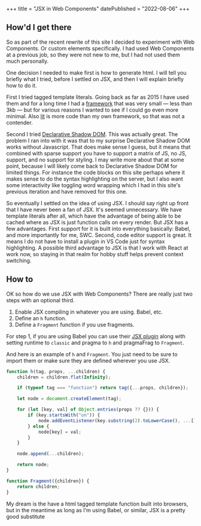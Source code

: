 +++
title = "JSX in Web Components"
datePublished = "2022-08-06"
+++

## How'd I get there

So as part of the recent rewrite of this site I decided to experiment with Web Components. Or custom elements specifically. I had used Web Components at a previous job, so they were not new to me, but I had not used them much personally.

One decision I needed to make first is how to generate html. I will tell you briefly what I tried, before I settled on JSX, and then I will explain briefly how to do it.

First I tried tagged template literals. Going back as far as 2015 I have used them and for a long time I had a [framework](https://github.com/hyper-views/framework) that was very small — less than 3kb — but for various reasons I wanted to see if I could go even more minimal. Also [lit](https://lit.dev/) is more code than my own framework, so that was not a contender.

Second I tried [Declarative Shadow DOM](https://web.dev/declarative-shadow-dom/). This was actually great. The problem I ran into with it was that to my surprise Declarative Shadow DOM works without Javascript. That does make sense I guess, but it means that combined with sparse support you have to support a matrix of JS, no JS, support, and no support for styling. I may write more about that at some point, because I will likely come back to Declarative Shadow DOM for limited things. For instance the code blocks on this site perhaps where it makes sense to do the syntax highlighting on the server, but I also want some interactivity like toggling word wrapping which I had in this site's previous iteration and have removed for this one.

So eventually I settled on the idea of using JSX. I should say right up front that I have never been a fan of JSX. It's seemed unnecessary. We have template literals after all, which have the advantage of being able to be cached where as JSX is just function calls on every render. But JSX has a few advantages. First support for it is built into everything basically: Babel, and more importantly for me, SWC. Second, code editor support is great. It means I do not have to install a plugin in VS Code just for syntax highlighting. A possible third advantage to JSX is that I work with React at work now, so staying in that realm for hobby stuff helps prevent context switching.

## How to

OK so how do we use JSX with Web Components? There are really just two steps with an optional third.

1. Enable JSX compiling in whatever you are using. Babel, etc.
2. Define an `h` function.
3. Define a `Fragment` function if you use fragments.

For step 1, if you are using Babel you can use their [JSX plugin](https://babeljs.io/docs/en/babel-plugin-transform-react-jsx) along with setting runtime to `classic` and pragma to `h` and pragmaFrag to `Fragment`.

And here is an example of `h` and `Fragment`. You just need to be sure to import them or make sure they are defined wherever you use JSX.

```js
function h(tag, props, ...children) {
	children = children.flat(Infinity);

	if (typeof tag === "function") return tag({...props, children});

	let node = document.createElement(tag);

	for (let [key, val] of Object.entries(props ?? {})) {
		if (key.startsWith("on")) {
			node.addEventListener(key.substring(2).toLowerCase(), ...[].concat(val));
		} else {
			node[key] = val;
		}
	}

	node.append(...children);

	return node;
}

function Fragment({children}) {
	return children;
}
```

My dream is the have a html tagged template function built into browsers, but in the meantime as long as I'm using Babel, or similar, JSX is a pretty good substitute
